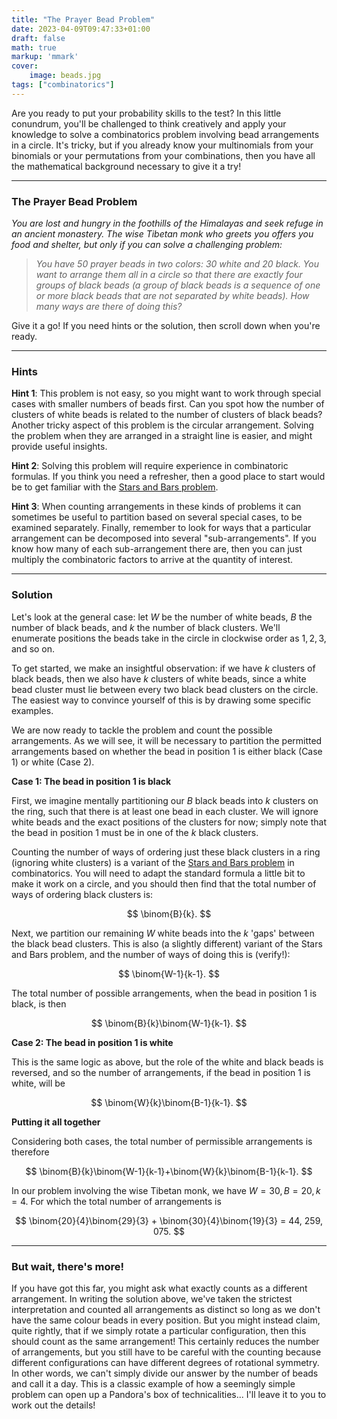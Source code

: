 ```yaml
---
title: "The Prayer Bead Problem"
date: 2023-04-09T09:47:33+01:00
draft: false
math: true
markup: 'mmark'
cover:
    image: beads.jpg
tags: ["combinatorics"]
---
```

Are you ready to put your probability skills to the test? In this little conundrum, you'll be challenged to think creatively and apply your knowledge to solve a combinatorics problem involving bead arrangements in a circle. It's tricky, but if you already know your multinomials from your binomials or your permutations from your combinations, then you have all the mathematical background necessary to give it a try! 

---

### The Prayer Bead Problem

*You are lost and hungry in the foothills of the Himalayas and seek refuge in an ancient monastery. The wise Tibetan monk who greets you offers you food and shelter, but only if you can solve a challenging problem:*

> *You have 50 prayer beads in two colors: 30 white and 20 black. You want to arrange them all in a circle so that there are exactly four groups of black beads (a group of black beads is a sequence of one or more black beads that are not separated by white beads). How many ways are there of doing this?*

Give it a go! If you need hints or the solution, then scroll down when you're ready.

---

### Hints

**Hint 1**: This problem is not easy, so you might want to work through special cases with smaller numbers of beads first. Can you spot how the number of clusters of white beads is related to the number of clusters of black beads? Another tricky aspect of this problem is the circular arrangement. Solving the problem when they are arranged in a straight line is easier, and might provide useful insights. 

**Hint 2**: Solving this problem will require experience in combinatoric formulas. If you think you need a refresher, then a good place to start would be to get familiar with the [Stars and Bars problem](https://en.wikipedia.org/wiki/Stars_and_bars_(combinatorics)).

**Hint 3**: When counting arrangements in these kinds of problems it can sometimes be useful to partition based on several special cases, to be examined separately. Finally, remember to look for ways that a particular arrangement can be decomposed into several "sub-arrangements". If you know how many of each sub-arrangement there are, then you can just multiply the combinatoric factors to arrive at the quantity of interest.

---

### Solution

Let's look at the general case: let $W$ be the number of white beads, $B$ the number of black beads, and $k$ the number of black clusters. We'll enumerate positions the beads take in the circle in clockwise order as $1, 2, 3$, and so on.

To get started, we make an insightful observation: if we have $k$ clusters of black beads, then we also have $k$ clusters of white beads, since a white bead cluster must lie between every two black bead clusters on the circle. The easiest way to convince yourself of this is by drawing some specific examples.

We are now ready to tackle the problem and count the possible arrangements. As we will see, it will be necessary to partition the permitted arrangements based on whether the bead in position $1$ is either black (Case 1) or white (Case 2).

**Case 1: The bead in position $1$ is black**

First, we imagine mentally partitioning our $B$ black beads into $k$ clusters on the ring, such that there is at least one bead in each cluster. We will ignore white beads and the exact positions of the clusters for now; simply note that the bead in position $1$ must be in one of the $k$ black clusters.

Counting the number of ways of ordering just these black clusters in a ring (ignoring white clusters) is a variant of the [Stars and Bars problem](https://en.wikipedia.org/wiki/Stars_and_bars_(combinatorics)) in combinatorics. You will need to adapt the standard formula a little bit to make it work on a circle, and you should then find that the total number of ways of ordering black clusters is:

$$
\binom{B}{k}.
$$

Next, we partition our remaining $W$ white beads into the $k$ 'gaps' between the black bead clusters. This is also (a slightly different) variant of the Stars and Bars problem, and the number of ways of doing this is (verify!):

$$
\binom{W-1}{k-1}.
$$

The total number of possible arrangements, when the bead in position $1$ is black, is then

$$
\binom{B}{k}\binom{W-1}{k-1}.
$$

**Case 2: The bead in position $1$ is white**

This is the same logic as above, but the role of the white and black beads is reversed, and so the number of arrangements, if the bead in position $1$ is white, will be

$$
\binom{W}{k}\binom{B-1}{k-1}.
$$

**Putting it all together**

Considering both cases, the total number of permissible arrangements is therefore

$$
\binom{B}{k}\binom{W-1}{k-1}+\binom{W}{k}\binom{B-1}{k-1}.
$$

In our problem involving the wise Tibetan monk, we have $W=30, B=20, k=4$. For which the total number of arrangements is


$$
\binom{20}{4}\binom{29}{3} + \binom{30}{4}\binom{19}{3} = 44, 259, 075.
$$

---

### But wait, there's more!

If you have got this far, you might ask what exactly counts as a different arrangement. In writing the solution above, we've taken the strictest interpretation and counted all arrangements as distinct so long as we don't have the same colour beads in every position. But you might instead claim, quite rightly, that if we simply rotate a particular configuration, then this should count as the same arrangement! This certainly reduces the number of arrangements, but you still have to be careful with the counting because different configurations can have different degrees of rotational symmetry. In other words, we can't simply divide our answer by the number of beads and call it a day. This is a classic example of how a seemingly simple problem can open up a Pandora's box of technicalities... I'll leave it to you to work out the details!
